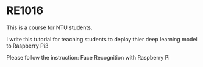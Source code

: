 # RE1016

This is a course for NTU students.

I write this tutorial for teaching students to deploy thier deep learning model to Raspberry Pi3

Please follow the instruction: Face Recognition with Raspberry Pi
